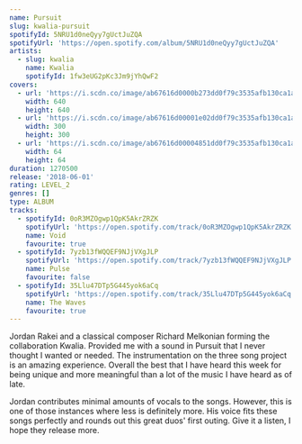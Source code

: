 ```yaml
---
name: Pursuit
slug: kwalia-pursuit
spotifyId: 5NRU1d0neQyy7gUctJuZQA
spotifyUrl: 'https://open.spotify.com/album/5NRU1d0neQyy7gUctJuZQA'
artists:
  - slug: kwalia
    name: Kwalia
    spotifyId: 1fw3eUG2pKc3Jm9jYhQwF2
covers:
  - url: 'https://i.scdn.co/image/ab67616d0000b273dd0f79c3535afb130ca1a45e'
    width: 640
    height: 640
  - url: 'https://i.scdn.co/image/ab67616d00001e02dd0f79c3535afb130ca1a45e'
    width: 300
    height: 300
  - url: 'https://i.scdn.co/image/ab67616d00004851dd0f79c3535afb130ca1a45e'
    width: 64
    height: 64
duration: 1270500
release: '2018-06-01'
rating: LEVEL_2
genres: []
type: ALBUM
tracks:
  - spotifyId: 0oR3MZOgwp1QpK5AkrZRZK
    spotifyUrl: 'https://open.spotify.com/track/0oR3MZOgwp1QpK5AkrZRZK'
    name: Void
    favourite: true
  - spotifyId: 7yzb13fWQQEF9NJjVXgJLP
    spotifyUrl: 'https://open.spotify.com/track/7yzb13fWQQEF9NJjVXgJLP'
    name: Pulse
    favourite: false
  - spotifyId: 35Llu47DTp5G445yok6aCq
    spotifyUrl: 'https://open.spotify.com/track/35Llu47DTp5G445yok6aCq'
    name: The Waves
    favourite: true
---
```

Jordan Rakei and a classical composer Richard Melkonian forming the collaboration Kwalia.
Provided me with a sound in Pursuit that I never thought I wanted or needed. The
instrumentation on the three song project is an amazing experience. Overall the best that
I have heard this week for being unique and more meaningful than a lot of the music I have
heard as of late.

Jordan contributes minimal amounts of vocals to the songs. However, this is one of those
instances where less is definitely more. His voice fits these songs perfectly and rounds
out this great duos' first outing. Give it a listen, I hope they release more.
